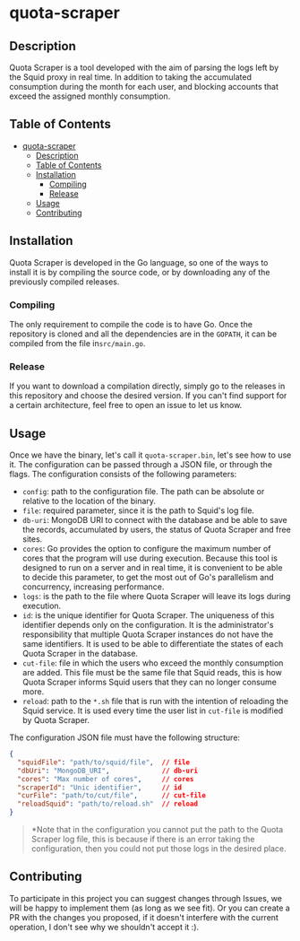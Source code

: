 # quota-scraper

## Description

Quota Scraper is a tool developed with the aim of parsing the logs left by the Squid proxy in real time. In addition to taking the accumulated consumption during the month for each user, and blocking accounts that exceed the assigned monthly consumption.

## Table of Contents

- [quota-scraper](#quota-scraper)
  - [Description](#description)
  - [Table of Contents](#table-of-contents)
  - [Installation](#installation)
    - [Compiling](#compiling)
    - [Release](#release)
  - [Usage](#usage)
  - [Contributing](#contributing)

## Installation

Quota Scraper is developed in the Go language, so one of the ways to install it is by compiling the source code, or by downloading any of the previously compiled releases.

### Compiling

The only requirement to compile the code is to have Go. Once the repository is cloned and all the dependencies are in the `GOPATH`, it can be compiled from the file in`src/main.go`.

### Release

If you want to download a compilation directly, simply go to the releases in this repository and choose the desired version. If you can't find support for a certain architecture, feel free to open an issue to let us know.

## Usage

Once we have the binary, let's call it `quota-scraper.bin`, let's see how to use it. The configuration can be passed through a JSON file, or through the flags. The configuration consists of the following parameters:

- `config`: path to the configuration file. The path can be absolute or relative to the location of the binary.
- `file`: required parameter, since it is the path to Squid's log file.
- `db-uri`: MongoDB URI to connect with the database and be able to save the records, accumulated by users, the status of Quota Scraper and free sites.
- `cores`: Go provides the option to configure the maximum number of cores that the program will use during execution. Because this tool is designed to run on a server and in real time, it is convenient to be able to decide this parameter, to get the most out of Go's parallelism and concurrency, increasing performance.
- `logs`: is the path to the file where Quota Scraper will leave its logs during execution.
- `id`: is the unique identifier for Quota Scraper. The uniqueness of this identifier depends only on the configuration. It is the administrator's responsibility that multiple Quota Scraper instances do not have the same identifiers. It is used to be able to differentiate the states of each Quota Scraper in the database.
- `cut-file`: file in which the users who exceed the monthly consumption are added. This file must be the same file that Squid reads, this is how Quota Scraper informs Squid users that they can no longer consume more.
- `reload`: path to the `*.sh` file that is run with the intention of reloading the Squid service. It is used every time the user list in `cut-file` is modified by Quota Scraper.

The configuration JSON file must have the following structure:

```json
{
  "squidFile": "path/to/squid/file",  // file
  "dbUri": "MongoDB_URI",             // db-uri
  "cores": "Max number of cores",     // cores
  "scraperId": "Unic identifier",     // id
  "curFile": "path/to/cut/file",      // cut-file
  "reloadSquid": "path/to/reload.sh"  // reload
}
```

> *Note that in the configuration you cannot put the path to the Quota Scraper log file, this is because if there is an error taking the configuration, then you could not put those logs in the desired place.

## Contributing

To participate in this project you can suggest changes through Issues, we will be happy to implement them (as long as we see fit). Or you can create a PR with the changes you proposed, if it doesn't interfere with the current operation, I don't see why we shouldn't accept it :).
